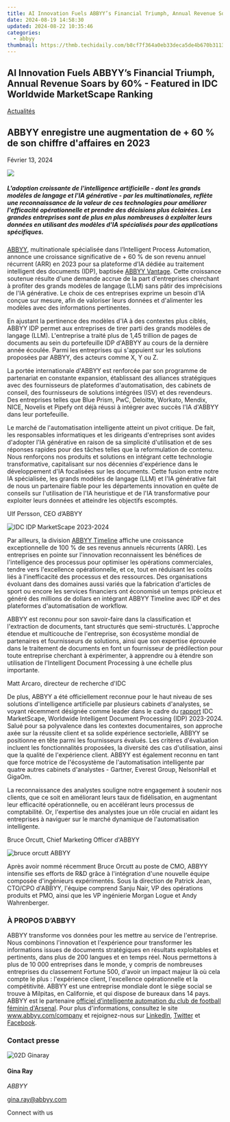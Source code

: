 ```yaml
---
title: AI Innovation Fuels ABBYY’s Financial Triumph, Annual Revenue Soars by 60%% - Featured in IDC Worldwide MarketScape Ranking
date: 2024-08-19 14:58:30
updated: 2024-08-22 10:35:46
categories:
  - abbyy
thumbnail: https://thmb.techidaily.com/b8cf7f364a0eb33deca5de4b670b31137b8637ef9737c06562bbb999378e5773.jpg
---
```


## AI Innovation Fuels ABBYY’s Financial Triumph, Annual Revenue Soars by 60% - Featured in IDC Worldwide MarketScape Ranking

[Actualités](https://tools.techidaily.com/abbyy/products/)

## ABBYY enregistre une augmentation de + 60 % de son chiffre d'affaires en 2023

Février 13, 2024

![](https://content.abbyy.com/-/media/project/abbyy/abbyy/branchtemplates/shutterstock_1272462163_1296-x-729.jpg?h=729&iar=0&w=1296)

##### L'adoption croissante de l'intelligence artificielle - dont les grands modèles de langage et l'IA générative - par les multinationales, reflète une reconnaissance de la valeur de ces technologies pour améliorer l'efficacité opérationnelle et prendre des décisions plus éclairées. Les grandes entreprises sont de plus en plus nombreuses à exploiter leurs données en utilisant des modèles d'IA spécialisés pour des applications spécifiques.

[ABBYY](https://tools.techidaily.com/abbyy/products/), multinationale spécialisée dans l’Intelligent Process Automation, annonce une croissance significative de + 60 % de son revenu annuel récurrent (ARR) en 2023 pour sa plateforme d’IA dédiée au traitement intelligent des documents (IDP), baptisée [ABBYY Vantage](https://tools.techidaily.com/abbyy/products/). Cette croissance soutenue résulte d'une demande accrue de la part d'entreprises cherchant à profiter des grands modèles de langage (LLM) sans pâtir des imprécisions de l'IA générative. Le choix de ces entreprises exprime un besoin d'IA conçue sur mesure, afin de valoriser leurs données et d'alimenter les modèles avec des informations pertinentes.

En ajustant la pertinence des modèles d'IA à des contextes plus ciblés, ABBYY IDP permet aux entreprises de tirer parti des grands modèles de langage (LLM). L'entreprise a traité plus de 1,45 trillion de pages de documents au sein du portefeuille IDP d'ABBYY au cours de la dernière année écoulée. Parmi les entreprises qui s'appuient sur les solutions proposées par ABBYY, des acteurs comme X, Y ou Z.

La portée internationale d'ABBYY est renforcée par son programme de partenariat en constante expansion, établissant des alliances stratégiques avec des fournisseurs de plateformes d'automatisation, des cabinets de conseil, des fournisseurs de solutions intégrées (ISV) et des revendeurs. Des entreprises telles que Blue Prism, PwC, Deloitte, Workato, Mendix, NICE, Novelis et Pipefy ont déjà réussi à intégrer avec succès l'IA d'ABBYY dans leur portefeuille.

Le marché de l'automatisation intelligente atteint un pivot critique. De fait, les responsables informatiques et les dirigeants d'entreprises sont avides d'adopter l'IA générative en raison de sa simplicité d'utilisation et de ses réponses rapides pour des tâches telles que la reformulation de contenu. Nous renforçons nos produits et solutions en intégrant cette technologie transformative, capitalisant sur nos décennies d'expérience dans le développement d'IA focalisées sur les documents. Cette fusion entre notre IA spécialisée, les grands modèles de langage (LLM) et l'IA générative fait de nous un partenaire fiable pour les départements innovation en quête de conseils sur l'utilisation de l'IA heuristique et de l'IA transformative pour exploiter leurs données et atteindre les objectifs escomptés.

Ulf Persson, CEO d’ABBYY

![IDC IDP MarketScape 2023-2024](https://content.abbyy.com/-/media/project/abbyy/abbyy/company/newsroom/content-images/idc-idp-marketscape-2023-2024.png?h=704&w=800)

Par ailleurs, la division [ABBYY Timeline](https://tools.techidaily.com/abbyy/products/) affiche une croissance exceptionnelle de 100 % de ses revenus annuels récurrents (ARR). Les entreprises en pointe sur l'innovation reconnaissent les bénéfices de l'intelligence des processus pour optimiser les opérations commerciales, tendre vers l'excellence opérationnelle, et ce, tout en réduisant les coûts liés à l'inefficacité des processus et des ressources. Des organisations évoluant dans des domaines aussi variés que la fabrication d'articles de sport ou encore les services financiers ont économisé un temps précieux et généré des millions de dollars en intégrant ABBYY Timeline avec IDP et des plateformes d'automatisation de workflow.

ABBYY est reconnu pour son savoir-faire dans la classification et l'extraction de documents, tant structurés que semi-structurés. L'approche étendue et multicouche de l'entreprise, son écosystème mondial de partenaires et fournisseurs de solutions, ainsi que son expertise éprouvée dans le traitement de documents en font un fournisseur de prédilection pour toute entreprise cherchant à expérimenter, à apprendre ou à étendre son utilisation de l'Intelligent Document Processing à une échelle plus importante.

Matt Arcaro, directeur de recherche d'IDC

De plus, ABBYY a été officiellement reconnue pour le haut niveau de ses solutions d'intelligence artificielle par plusieurs cabinets d'analystes, se voyant récemment désignée comme leader dans le cadre du [rapport](https://tools.techidaily.com/abbyy/products/) IDC MarketScape, Worldwide Intelligent Document Processing (IDP) 2023-2024\. Salué pour sa polyvalence dans les contextes documentaires, son approche axée sur la réussite client et sa solide expérience sectorielle, ABBYY se positionne en tête parmi les fournisseurs évalués. Les critères d'évaluation incluent les fonctionnalités proposées, la diversité des cas d'utilisation, ainsi que la qualité de l'expérience client. ABBYY est également reconnu en tant que force motrice de l'écosystème de l'automatisation intelligente par quatre autres cabinets d'analystes - Gartner, Everest Group, NelsonHall et GigaOm.

La reconnaissance des analystes souligne notre engagement à soutenir nos clients, que ce soit en améliorant leurs taux de fidélisation, en augmentant leur efficacité opérationnelle, ou en accélérant leurs processus de comptabilité. Or, l'expertise des analystes joue un rôle crucial en aidant les entreprises à naviguer sur le marché dynamique de l'automatisation intelligente. 

Bruce Orcutt, Chief Marketing Officer d'ABBYY

![bruce orcutt ABBYY](https://content.abbyy.com/-/media/project/abbyy/abbyy/company/newsroom/content-images/bruce-orcutt-rgb.jpg?h=540&w=800)

Après avoir nommé récemment Bruce Orcutt au poste de CMO, ABBYY intensifie ses efforts de R&D grâce à l'intégration d'une nouvelle équipe composée d'ingénieurs expérimentés. Sous la direction de Patrick Jean, CTO/CPO d'ABBYY, l'équipe comprend Sanju Nair, VP des opérations produits et PMO, ainsi que les VP ingénierie Morgan Logue et Andy Wahrenberger.

### À PROPOS D’ABBYY

ABBYY transforme vos données pour les mettre au service de l'entreprise. Nous combinons l'innovation et l'expérience pour transformer les informations issues de documents stratégiques en résultats exploitables et pertinents, dans plus de 200 langues et en temps réel. Nous permettons à plus de 10 000 entreprises dans le monde, y compris de nombreuses entreprises du classement Fortune 500, d'avoir un impact majeur là où cela compte le plus : l'expérience client, l'excellence opérationnelle et la compétitivité. ABBYY est une entreprise mondiale dont le siège social se trouve à Milpitas, en Californie, et qui dispose de bureaux dans 14 pays. ABBYY est le partenaire [officiel d’intelligente automation du club de football féminin d'Arsenal](https://tools.techidaily.com/abbyy/products/). Pour plus d'informations, consultez le site www.abbyy.com/company et rejoignez-nous sur [LinkedIn](https://www.linkedin.com/company/abbyy), [Twitter](https://twitter.com/ABBYY%5FSoftware?ref%5Fsrc=twsrc%5Egoogle%7Ctwcamp%5Eserp%7Ctwgr%5Eauthor) et [Facebook](https://www.facebook.com/ABBYYsoft/?locale=fr%5FFR).

### Contact presse

![02D Ginaray](https://static2.abbyy.com/abbyycommedia/23662/02d-ginaray.png)

#### Gina Ray

_ABBYY_

[gina.ray@abbyy.com](https://tools.techidaily.com/abbyy/products/) 

  
Connect with us

<ins class="adsbygoogle"
     style="display:block"
     data-ad-format="autorelaxed"
     data-ad-client="ca-pub-7571918770474297"
     data-ad-slot="1223367746"></ins>



<ins class="adsbygoogle"
     style="display:block"
     data-ad-client="ca-pub-7571918770474297"
     data-ad-slot="8358498916"
     data-ad-format="auto"
     data-full-width-responsive="true"></ins>
